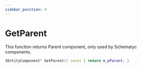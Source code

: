 ```yaml
---
sidebar_position: 4
---
```


# GetParent
This function returns Parent component, only used by Schematyc components.
```cpp title="GetParent"
IEntityComponent* GetParent() const { return m_pParent; }
```